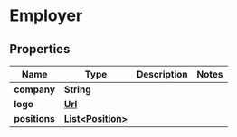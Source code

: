 

# Employer


## Properties

| Name | Type | Description | Notes |
|------------ | ------------- | ------------- | -------------|
|**company** | **String** |  |  |
|**logo** | [**Url**](Url.md) |  |  |
|**positions** | [**List&lt;Position&gt;**](Position.md) |  |  |



